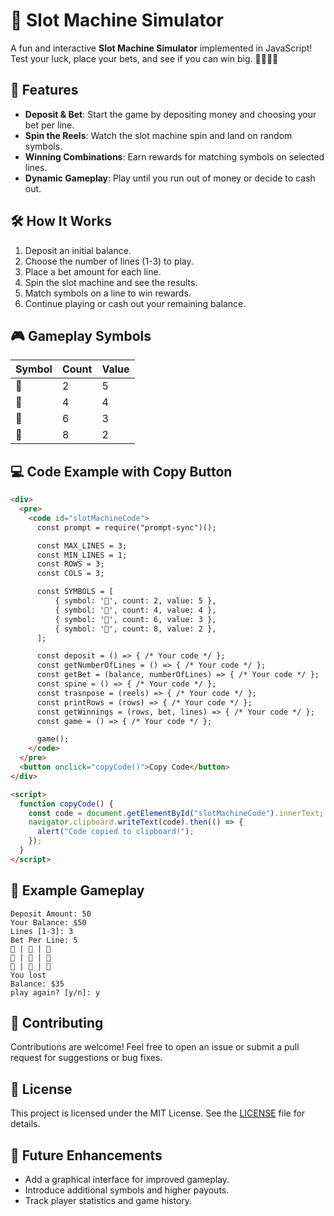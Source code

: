 

# 🎰 Slot Machine Simulator

A fun and interactive **Slot Machine Simulator** implemented in JavaScript! Test your luck, place your bets, and see if you can win big. 🍒🍋🍊🍇

## 🚀 Features

- **Deposit & Bet**: Start the game by depositing money and choosing your bet per line.
- **Spin the Reels**: Watch the slot machine spin and land on random symbols.
- **Winning Combinations**: Earn rewards for matching symbols on selected lines.
- **Dynamic Gameplay**: Play until you run out of money or decide to cash out.

## 🛠️ How It Works

1. Deposit an initial balance.
2. Choose the number of lines (1-3) to play.
3. Place a bet amount for each line.
4. Spin the slot machine and see the results.
5. Match symbols on a line to win rewards.
6. Continue playing or cash out your remaining balance.

## 🎮 Gameplay Symbols

| Symbol | Count | Value |
|--------|-------|-------|
| 🍒     | 2     | 5     |
| 🍋     | 4     | 4     |
| 🍊     | 6     | 3     |
| 🍇     | 8     | 2     |

## 💻 Code Example with Copy Button


```html
<div>
  <pre>
    <code id="slotMachineCode">
      const prompt = require("prompt-sync")();

      const MAX_LINES = 3;
      const MIN_LINES = 1;
      const ROWS = 3;
      const COLS = 3;

      const SYMBOLS = [
          { symbol: '🍒', count: 2, value: 5 },
          { symbol: '🍋', count: 4, value: 4 },
          { symbol: '🍊', count: 6, value: 3 },
          { symbol: '🍇', count: 8, value: 2 },
      ];

      const deposit = () => { /* Your code */ };
      const getNumberOfLines = () => { /* Your code */ };
      const getBet = (balance, numberOfLines) => { /* Your code */ };
      const spine = () => { /* Your code */ };
      const trasnpose = (reels) => { /* Your code */ };
      const printRows = (rows) => { /* Your code */ };
      const getWinnings = (rows, bet, lines) => { /* Your code */ };
      const game = () => { /* Your code */ };

      game();
    </code>
  </pre>
  <button onclick="copyCode()">Copy Code</button>
</div>

<script>
  function copyCode() {
    const code = document.getElementById("slotMachineCode").innerText;
    navigator.clipboard.writeText(code).then(() => {
      alert("Code copied to clipboard!");
    });
  }
</script>
```

## 🎉 Example Gameplay

```plaintext
Deposit Amount: 50
Your Balance: $50
Lines [1-3]: 3
Bet Per Line: 5
🍒 | 🍋 | 🍊
🍊 | 🍊 | 🍇
🍋 | 🍇 | 🍒
You lost
Balance: $35
play again? [y/n]: y
```

## 🤝 Contributing

Contributions are welcome! Feel free to open an issue or submit a pull request for suggestions or bug fixes.

## 📄 License

This project is licensed under the MIT License. See the [LICENSE](LICENSE) file for details.

## 🎯 Future Enhancements

- Add a graphical interface for improved gameplay.
- Introduce additional symbols and higher payouts.
- Track player statistics and game history.

